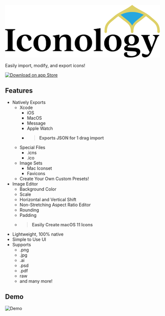 ![Iconology](./Iconology/Assets.xcassets/Logo.imageset/logo-long-black.svg)

Easily import, modify, and export icons!

[![Download on app Store](https://developer.apple.com/app-store/marketing/guidelines/images/badge-download-on-the-app-store.svg)](https://apps.apple.com/us/app/iconology/id1463452867)

## Features

- Natively Exports
  - Xcode
    - iOS
    - MacOS
    - Message
    - Apple Watch
    - > **Exports JSON for 1 drag import**
  - Special Files
    - .icns
    - .ico
  - Image Sets
    - Mac Iconset
    - Favicons
  - Create Your Own Custom Presets!
- Image Editor
  - Background Color
  - Scale
  - Horizontal and Vertical Shift
  - Non-Stretching Aspect Ratio Editor
  - Rounding
  - Padding
  - > **Easily Create macOS 11 Icons**
- Lightweight, 100% native
- Simple to Use UI
- Supports
  - .png
  - .jpg
  - .ai
  - .psd
  - .pdf
  - raw
  - and many more!

## Demo

![Demo](demo.gif)
